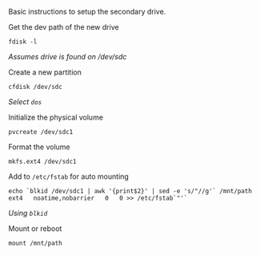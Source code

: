 Basic instructions to setup the secondary drive.


Get the dev path of the new drive

    fdisk -l

*Assumes drive is found on /dev/sdc*

Create a new partition

    cfdisk /dev/sdc

*Select `dos`*

Initialize the physical volume

    pvcreate /dev/sdc1

Format the volume

    mkfs.ext4 /dev/sdc1


Add to `/etc/fstab` for auto mounting

    echo `blkid /dev/sdc1 | awk '{print$2}' | sed -e 's/"//g'` /mnt/path   ext4   noatime,nobarrier   0   0 >> /etc/fstab`"'`

*Using `blkid`*

Mount or reboot

    mount /mnt/path
